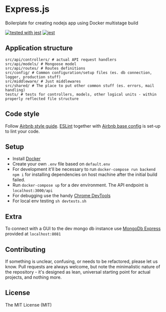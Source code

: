 # Express.js
Boilerplate for creating nodejs app using Docker multistage build

[![tested with jest](https://img.shields.io/badge/tested_with-jest-99424f.svg)](https://github.com/facebook/jest) [![jest](https://jestjs.io/img/jest-badge.svg)](https://github.com/facebook/jest)

## Application structure

```
src/api/controllers/ # actual API request handlers
src/api/models/ # Mongoose model
src/api/routes/ # Routes definitions
src/config/ # Common configuration/setup files (es. db connection, logger, production stuff)
src/middleware/ # Just middlewares
src/shared/ # The place to put other common stuff (es. errors, mail handling)
tests/ # tests for controllers, models, other logical units - within properly reflected file structure
```

## Code style

Follow [Airbnb style guide](https://github.com/airbnb/javascript). [ESLint](http://eslint.org/) together with [Airbnb base config](https://www.npmjs.com/package/eslint-config-airbnb-base) is set-up to lint your code.

## Setup

- Install [Docker](https://docs.docker.com/install/)
- Create your own `.env` file based on `default.env`
- For development it'll be necessary to run `docker-compose run backend npm i` for installing dependencies on host machine after the initial build failed.
- Run `docker-compose up` for a dev environment. The API endpoint is `localhost:3000/api`
- For debugging use the handy [Chrome DevTools](https://chromedevtools.github.io/devtools-protocol/)
- For local env testing `sh devtests.sh`

## Extra

To connect with a GUI to the dev mongo db instance use [MongoDb Express](https://www.mongodb.com/download-center/compass) provided at `localhost:8081`

## Contributing

If something is unclear, confusing, or needs to be refactored, please let us know. Pull requests are always welcome, but note the minimalistic nature of the repository - it's designed as lean, universal starting point for actual projects, and nothing more.

## License

The MIT License (MIT)
